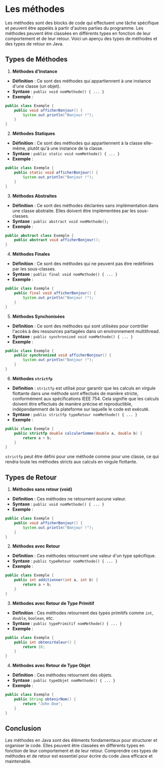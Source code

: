 # Les méthodes

Les méthodes sont des blocks de code qui effectuent une tâche spécifique et peuvent être appelés à partir d'autres parties du programme. Les méthodes peuvent être classées en différents types en fonction de leur comportement et de leur retour. Voici un aperçu des types de méthodes et des types de retour en Java.

## Types de Méthodes

1. **Méthodes d'Instance**

- **Définition** : Ce sont des méthodes qui appartiennent à une instance d'une classe (un objet).
- **Syntaxe** : `public void nomMethode() { ... }`
- **Exemple** :

```java
public class Exemple {
    public void afficherBonjour() {
        System.out.println("Bonjour !");
    }
}
```

2. **Méthodes Statiques**

- **Définition** : Ce sont des méthodes qui appartiennent à la classe elle-même, plutôt qu'à une instance de la classe.
- **Syntaxe** : `public static void nomMethode() { ... }`
- **Exemple** :

```java
public class Exemple {
    public static void afficherBonjour() {
        System.out.println("Bonjour !");
    }
}
```

3. **Méthodes Abstraites**

- **Définition** : Ce sont des méthodes déclarées sans implémentation dans une classe abstraite. Elles doivent être implémentées par les sous-classes.
- **Syntaxe** : `public abstract void nomMethode();`
- **Exemple** :

```java
public abstract class Exemple {
    public abstract void afficherBonjour();
}
```

4. **Méthodes Finales**

- **Définition** : Ce sont des méthodes qui ne peuvent pas être redéfinies par les sous-classes.
- **Syntaxe** : `public final void nomMethode() { ... }`
- **Exemple** :

```java
public class Exemple {
    public final void afficherBonjour() {
        System.out.println("Bonjour !");
    }
}
```

5. **Méthodes Synchonisées**

- **Définition** : Ce sont des méthodes qui sont utilisées pour contrôler l'accès à des ressources partagées dans un environnement multithread.
- **Syntaxe** : `public synchronized void nomMethode() { ... }`
- **Exemple** :

```java
public class Exemple {
    public synchronized void afficherBonjour() {
        System.out.println("Bonjour !");
    }
}
```

6. **Méthodes `strictfp`**

- **Définition** : `strictfp` est utilisé pour garantir que les calculs en virgule flottante dans une méthode sont effectués de manière stricte, conformément aux spécifications IEEE 754. Cela signifie que les calculs doivent être effectués de manière précise et reproductible, indépendamment de la plateforme sur laquelle le code est exécuté.
- **Syntaxe** : `public strictfp typeRetour nomMethode() { ... }`
- **Exemple** :

```java
public class Exemple {
    public strictfp double calculerSomme(double a, double b) {
        return a + b;
    }
}
```

`strictfp` peut être défini pour une méthode comme pour une classe, ce qui rendra toute les méthodes stricts aux calculs en virgule flottante.

## Types de Retour

1. **Méthodes sans retour (void)**

- **Définition** : Ces méthodes ne retournent aucune valeur.
- **Syntaxe** : `public void nomMethode() { ... }`
- **Exemple** :

```java
public class Exemple {
    public void afficherBonjour() {
        System.out.println("Bonjour !");
    }
}
```

2. **Méthodes avec Retour**

- **Définition** : Ces méthodes retournent une valeur d'un type spécifique.
- **Syntaxe** : `public typeRetour nomMethode() { ... }`
- **Exemple** :

```java
public class Exemple {
    public int additionner(int a, int b) {
        return a + b;
    }
}
```

3. **Méthodes avec Retour de Type Primitif**

- **Définition** : Ces méthodes retournent des types primitifs comme `int`, `double`, `boolean`, etc.
- **Syntaxe** : `public typePrimitif nomMethode() { ... }`
- **Exemple** :

```java
public class Exemple {
    public int obtenirValeur() {
        return 10;
    }
}
```

4. **Méthodes avec Retour de Type Objet**

- **Définition** : Ces méthodes retournent des objets.
- **Syntaxe** : `public typeObjet nomMethode() { ... }`
- **Exemple** :

```java
public class Exemple {
    public String obtenirNom() {
        return "John Doe";
    }
}
```

## Conclusion

Les méthodes en Java sont des éléments fondamentaux pour structurer et organiser le code. Elles peuvent être classées en différents types en fonction de leur comportement et de leur retour. Comprendre ces types de méthodes et de retour est essentiel pour écrire du code Java efficace et maintenable.
